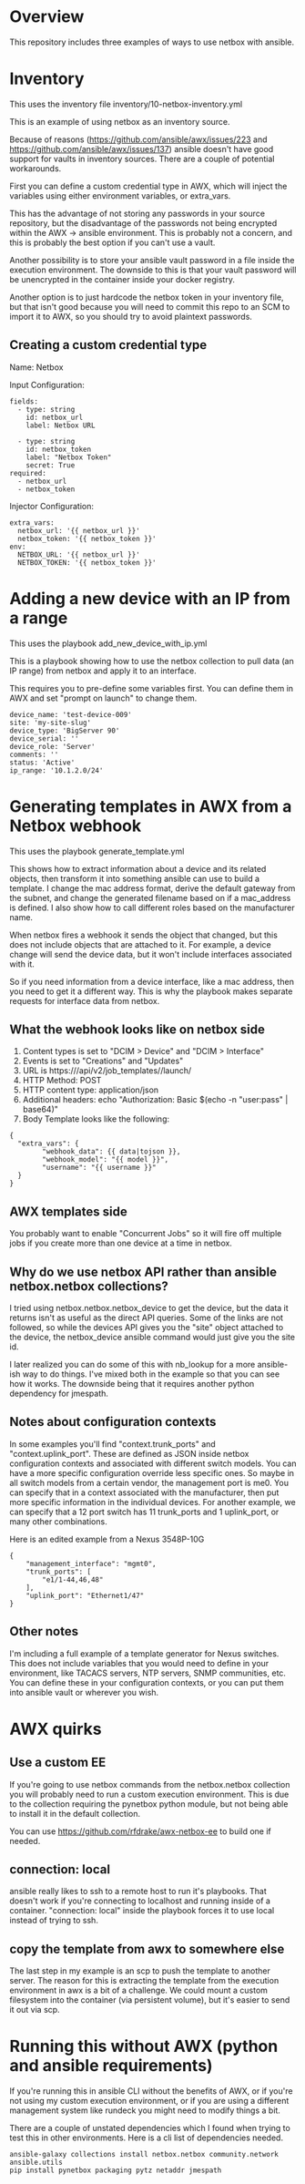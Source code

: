 # Overview

This repository includes three examples of ways to use netbox with ansible.


# Inventory

This uses the inventory file inventory/10-netbox-inventory.yml

This is an example of using netbox as an inventory source.

Because of reasons (https://github.com/ansible/awx/issues/223 and
https://github.com/ansible/awx/issues/137) ansible doesn't have good support
for vaults in inventory sources.  There are a couple of potential workarounds.

First you can define a custom credential type in AWX, which will inject the
variables using either environment variables, or extra_vars.

This has the advantage of not storing any passwords in your source repository,
but the disadvantage of the passwords not being encrypted within the AWX ->
ansible environment.  This is probably not a concern, and this is probably the
best option if you can't use a vault.

Another possibility is to store your ansible vault password in a file inside
the execution environment.  The downside to this is that your vault password
will be unencrypted in the container inside your docker registry.

Another option is to just hardcode the netbox token in your inventory file,
but that isn't good because you will need to commit this repo to an SCM to
import it to AWX, so you should try to avoid plaintext passwords.

## Creating a custom credential type

Name: Netbox

Input Configuration:
```
fields:
  - type: string
    id: netbox_url
    label: Netbox URL

  - type: string
    id: netbox_token
    label: "Netbox Token"
    secret: True
required:
  - netbox_url
  - netbox_token
```

Injector Configuration:
```
extra_vars:
  netbox_url: '{{ netbox_url }}'
  netbox_token: '{{ netbox_token }}'
env:
  NETBOX_URL: '{{ netbox_url }}'
  NETBOX_TOKEN: '{{ netbox_token }}'
```

# Adding a new device with an IP from a range

This uses the playbook add_new_device_with_ip.yml

This is a playbook showing how to use the netbox collection to pull data (an
IP range) from netbox and apply it to an interface.

This requires you to pre-define some variables first.  You can define them in AWX
and set "prompt on launch" to change them.

```
device_name: 'test-device-009'
site: 'my-site-slug'
device_type: 'BigServer 90'
device_serial: ''
device_role: 'Server'
comments: ''
status: 'Active'
ip_range: '10.1.2.0/24'
```


# Generating templates in AWX from a Netbox webhook

This uses the playbook generate_template.yml

This shows how to extract information about a device and its related objects,
then transform it into something ansible can use to build a template. I
change the mac address format,  derive the default gateway from the subnet,
and change the generated filename based on if a mac_address is defined.  I
also show how to call different roles based on the manufacturer name.

When netbox fires a webhook it sends the object that changed, but this does
not include objects that are attached to it.  For example, a device change
will send the device data, but it won't include interfaces associated with it.

So if you need information from a device interface, like a mac address, then
you need to get it a different way.  This is why the playbook makes separate requests
for interface data from netbox.

## What the webhook looks like on netbox side

1.  Content types is set to "DCIM > Device" and "DCIM > Interface"
2.  Events is set to "Creations" and "Updates"
3.  URL is https://<awx server>/api/v2/job_templates/<awx template id>/launch/
4.  HTTP Method:  POST
5.  HTTP content type: application/json
6.  Additional headers: echo "Authorization: Basic $(echo -n "user:pass" | base64)"
7.  Body Template looks like the following:

```
{
  "extra_vars": {
        "webhook_data": {{ data|tojson }},
        "webhook_model": "{{ model }}",
        "username": "{{ username }}"
  }
}
```

## AWX templates side

You probably want to enable "Concurrent Jobs" so it will fire off multiple
jobs if you create more than one device at a time in netbox.


## Why do we use netbox API rather than ansible netbox.netbox collections?

I tried using netbox.netbox.netbox_device to get the device, but the data it
returns isn't as useful as the direct API queries.  Some of the links are not
followed, so while the devices API gives you the "site" object attached to the
device, the netbox_device ansible command would just give you the site id.

I later realized you can do some of this with nb_lookup for a more ansible-ish
way to do things.  I've mixed both in the example so that you can see how it
works.  The downside being that it requires another python dependency for
jmespath.

## Notes about configuration contexts

In some examples you'll find "context.trunk_ports" and "context.uplink_port".
These are defined as JSON inside netbox configuration contexts and associated
with different switch models.  You can have a more specific configuration
override less specific ones.  So maybe in all switch models from a certain
vendor, the management port is me0.  You can specify that in a context
associated with the manufacturer, then put more specific information in the
individual devices.  For another example, we can specify that a 12 port
switch has 11 trunk_ports and 1 uplink_port, or many other combinations.

Here is an edited example from a Nexus 3548P-10G

```
{
    "management_interface": "mgmt0",
    "trunk_ports": [
        "e1/1-44,46,48"
    ],
    "uplink_port": "Ethernet1/47"
}
```

## Other notes

I'm including a full example of a template generator for Nexus switches.  This
does not include variables that you would need to define in your environment,
like TACACS servers, NTP servers, SNMP communities, etc.  You can define these
in your configuration contexts, or you can put them into ansible vault or
wherever you wish.

# AWX quirks

## Use a custom EE

If you're going to use netbox commands from the netbox.netbox collection you will
probably need to run a custom execution environment.  This is due to the
collection requiring the pynetbox python module, but not being able to install
it in the default collection.

You can use https://github.com/rfdrake/awx-netbox-ee to build one if needed.

## connection: local

ansible really likes to ssh to a remote host to run it's playbooks.  That
doesn't work if you're connecting to localhost and running inside of a
container.  "connection: local" inside the playbook forces it to use local
instead of trying to ssh.

## copy the template from awx to somewhere else

The last step in my example is an scp to push the template to another server.
The reason for this is extracting the template from the execution environment
in awx is a bit of a challenge.  We could mount a custom filesystem into the
container (via persistent volume), but it's easier to send it out via scp.

# Running this without AWX (python and ansible requirements)

If you're running this in ansible CLI without the benefits of AWX, or if
you're not using my custom execution environment, or if you are
using a different management system like rundeck you might need to modify
things a bit.

There are a couple of unstated dependencies which I found when trying to test
this in other environments.  Here is a cli list of dependencies needed.

```
ansible-galaxy collections install netbox.netbox community.network ansible.utils
pip install pynetbox packaging pytz netaddr jmespath
```
